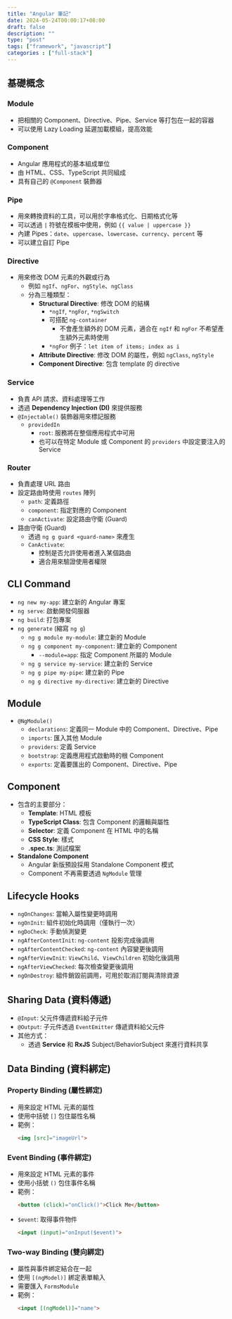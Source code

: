 ```yaml
---
title: "Angular 筆記"
date: 2024-05-24T00:00:17+08:00
draft: false
description: ""
type: "post"
tags: ["framework", "javascript"]
categories : ["full-stack"]
---
```


## 基礎概念
### Module
- 把相關的 Component、Directive、Pipe、Service 等打包在一起的容器
- 可以使用 Lazy Loading 延遲加載模組，提高效能

### Component
- Angular 應用程式的基本組成單位
- 由 HTML、CSS、TypeScript 共同組成
- 具有自己的 `@Component` 裝飾器

### Pipe
- 用來轉換資料的工具，可以用於字串格式化、日期格式化等
- 可以透過 `|` 符號在模板中使用，例如 `{{ value | uppercase }}`
- 內建 Pipes：`date`、`uppercase`、`lowercase`、`currency`、`percent` 等
- 可以建立自訂 Pipe

### Directive
- 用來修改 DOM 元素的外觀或行為
  - 例如 `ngIf`、`ngFor`、`ngStyle`、`ngClass`
  - 分為三種類型：
    - **Structural Directive**: 修改 DOM 的結構
      - `*ngIf`, `*ngFor`, `*ngSwitch`
      - 可搭配 `ng-container`
        - 不會產生額外的 DOM 元素，適合在 `ngIf` 和 `ngFor` 不希望產生額外元素時使用
      - `*ngFor` 例子：`let item of items; index as i`
    - **Attribute Directive**: 修改 DOM 的屬性，例如 `ngClass`, `ngStyle`
    - **Component Directive**: 包含 template 的 directive
### Service
- 負責 API 請求、資料處理等工作
- 透過 **Dependency Injection (DI)** 來提供服務
- `@Injectable()` 裝飾器用來標記服務
  - `providedIn`
    - `root`: 服務將在整個應用程式中可用
    - 也可以在特定 Module 或 Component 的 `providers` 中設定要注入的 Service

### Router
- 負責處理 URL 路由
- 設定路由時使用 `routes` 陣列
  - `path`: 定義路徑
  - `component`: 指定對應的 Component
  - `canActivate`: 設定路由守衛 (Guard)
- 路由守衛 (Guard)
  - 透過 `ng g guard <guard-name>` 來產生
  - `CanActivate`:
    - 控制是否允許使用者進入某個路由
    - 適合用來驗證使用者權限

## CLI Command
- `ng new my-app`: 建立新的 Angular 專案
- `ng serve`: 啟動開發伺服器
- `ng build`: 打包專案
- `ng generate` (縮寫 `ng g`)
  - `ng g module my-module`: 建立新的 Module
  - `ng g component my-component`: 建立新的 Component
    - `--module=app`: 指定 Component 所屬的 Module
  - `ng g service my-service`: 建立新的 Service
  - `ng g pipe my-pipe`: 建立新的 Pipe
  - `ng g directive my-directive`: 建立新的 Directive

## Module
- `@NgModule()`
  - `declarations`: 定義同一 Module 中的 Component、Directive、Pipe
  - `imports`: 匯入其他 Module
  - `providers`: 定義 Service
  - `bootstrap`: 定義應用程式啟動時的根 Component
  - `exports`: 定義要匯出的 Component、Directive、Pipe

## Component
- 包含的主要部分：
  - **Template**: HTML 模板
  - **TypeScript Class**: 包含 Component 的邏輯與屬性
  - **Selector**: 定義 Component 在 HTML 中的名稱
  - **CSS Style**: 樣式
  - **.spec.ts**: 測試檔案
- **Standalone Component**
  - Angular 新版預設採用 Standalone Component 模式
  - Component 不再需要透過 `NgModule` 管理

## Lifecycle Hooks
- `ngOnChanges`: 當輸入屬性變更時調用
- `ngOnInit`: 組件初始化時調用（僅執行一次）
- `ngDoCheck`: 手動偵測變更
- `ngAfterContentInit`: `ng-content` 投影完成後調用
- `ngAfterContentChecked`: `ng-content` 內容變更後調用
- `ngAfterViewInit`: `ViewChild`、`ViewChildren` 初始化後調用
- `ngAfterViewChecked`: 每次檢查變更後調用
- `ngOnDestroy`: 組件銷毀前調用，可用於取消訂閱與清除資源

## Sharing Data (資料傳遞)
- `@Input`: 父元件傳遞資料給子元件
- `@Output`: 子元件透過 `EventEmitter` 傳遞資料給父元件
- 其他方式：
  - 透過 **Service** 和 **RxJS** Subject/BehaviorSubject 來進行資料共享

## Data Binding (資料綁定)
### Property Binding (屬性綁定)
- 用來設定 HTML 元素的屬性
- 使用中括號 `[]` 包住屬性名稱
- 範例：
  ```html
  <img [src]="imageUrl">
  ```

### Event Binding (事件綁定)
- 用來設定 HTML 元素的事件
- 使用小括號 `()` 包住事件名稱
- 範例：
  ```html
  <button (click)="onClick()">Click Me</button>
  ```
- `$event`: 取得事件物件
  ```html
  <input (input)="onInput($event)">
  ```

### Two-way Binding (雙向綁定)
- 屬性與事件綁定結合在一起
- 使用 `[(ngModel)]` 綁定表單輸入
- 需要匯入 `FormsModule`
- 範例：
  ```html
  <input [(ngModel)]="name">
  ```